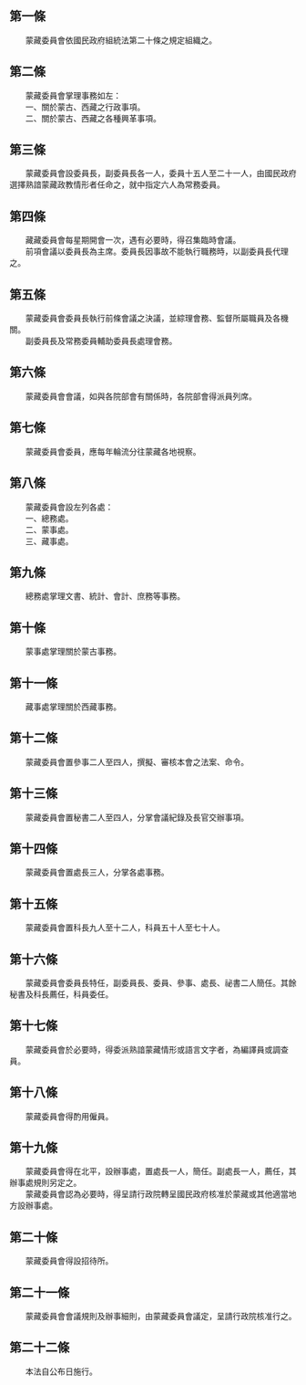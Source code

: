 第一條 
-------
　　蒙藏委員會依國民政府組統法第二十條之規定組織之。  


第二條 
-------
　　蒙藏委員會掌理事務如左：  
　　一、關於蒙古、西藏之行政事項。  
　　二、關於蒙古、西藏之各種興革事項。  


第三條 
-------
　　蒙藏委員會設委員長，副委員長各一人，委員十五人至二十一人，由國民政府選擇熟諳蒙藏政教情形者任命之，就中指定六人為常務委員。  


第四條 
-------
　　藏藏委員會每星期開會一次，遇有必要時，得召集臨時會議。  
　　前項會議以委員長為主席。委員長因事故不能執行職務時，以副委員長代理之。  


第五條 
-------
　　蒙藏委員會委員長執行前條會議之決議，並綜理會務、監督所屬職員及各機關。  
　　副委員長及常務委員輔助委員長處理會務。  


第六條 
-------
　　蒙藏委員會會議，如與各院部會有關係時，各院部會得派員列席。  


第七條 
-------
　　蒙藏委員會委員，應每年輪流分往蒙藏各地視察。  


第八條 
-------
　　蒙藏委員會設左列各處：  
　　一、總務處。  
　　二、蒙事處。  
　　三、藏事處。  


第九條 
-------
　　總務處掌理文書、統計、會計、庶務等事務。  


第十條 
-------
　　蒙事處掌理關於蒙古事務。  


第十一條 
---------
　　藏事處掌理關於西藏事務。  


第十二條 
---------
　　蒙藏委員會置參事二人至四人，撰擬、審核本會之法案、命令。  


第十三條 
---------
　　蒙藏委員會置秘書二人至四人，分掌會議紀錄及長官交辦事項。  


第十四條 
---------
　　蒙藏委員會置處長三人，分掌各處事務。  


第十五條 
---------
　　蒙藏委員會置科長九人至十二人，科員五十人至七十人。  


第十六條 
---------
　　蒙藏委員會委員長特任，副委員長、委員、參事、處長、祕書二人簡任。其餘秘書及科長薦任，科員委任。  


第十七條 
---------
　　蒙藏委員會於必要時，得委派熟諳蒙藏情形或語言文字者，為編譯員或調查員。  


第十八條 
---------
　　蒙藏委員會得酌用僱員。  


第十九條 
---------
　　蒙藏委員會得在北平，設辦事處，置處長一人，簡任。副處長一人，薦任，其辦事處規則另定之。  
　　蒙藏委員會認為必要時，得呈請行政院轉呈國民政府核准於蒙藏或其他適當地方設辦事處。  


第二十條 
---------
　　蒙藏委員會得設招待所。  


第二十一條 
-----------
　　蒙藏委員會會議規則及辦事細則，由蒙藏委員會議定，呈請行政院核准行之。  


第二十二條 
-----------
　　本法自公布日施行。